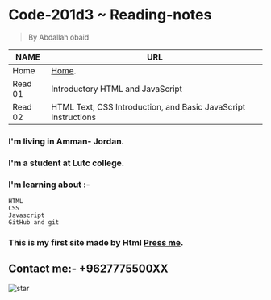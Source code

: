 # Code-201d3 ~ Reading-notes
> By Abdallah obaid

**NAME** | **URL**
------------ | -------------
Home | [Home](https://abdallah-obaid.github.io/reading-notes/).
 Read 01 | Introductory HTML and JavaScript 
 Read 02 | HTML Text, CSS Introduction, and Basic JavaScript Instructions

### I'm living in Amman- Jordan.
### I'm a student at Lutc college.
### I'm learning about :-
```
HTML
CSS
Javascript
GitHub and git
```

### This is my first site made by Html [Press me](https://midnightbluepungentservers.abdallahobaid.repl.co/).

## Contact me:- +9627775500XX


![star](https://media0.giphy.com/media/UVk5yzljef0kGiayL1/giphy.gif)

